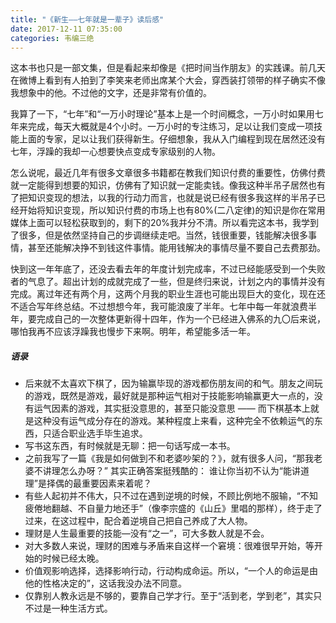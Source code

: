 ```yaml
---
title: "《新生——七年就是一辈子》读后感"
date: 2017-12-11 07:35:00
categories: 韦编三绝
---
```


这本书也只是一部文集，但是看起来却像是《把时间当作朋友》的实践课。前几天在微博上看到有人拍到了李笑来老师出席某个大会，穿西装打领带的样子确实不像我想象中的他。不过他的文字，还是非常有价值的。

我算了一下，“七年”和“一万小时理论”基本上是一个时间概念，一万小时如果用七年来完成，每天大概就是4个小时。一万小时的专注练习，足以让我们变成一项技能上面的专家，足以让我们获得新生。仔细想象，我从入门编程到现在居然还没有七年，浮躁的我却一心想要快点变成专家级别的人物。

怎么说呢，最近几年有很多文章很多书籍都在教我们知识付费的重要性，仿佛付费就一定能得到想要的知识，仿佛有了知识就一定能卖钱。像我这种半吊子居然也有了把知识变现的想法，以我的行动力而言，也就是说已经有很多我这样的半吊子已经开始将知识变现，所以知识付费的市场上也有80%(二八定律)的知识是你在常用媒体上面可以轻松获取到的，剩下的20%我并分不清。所以看完这本书，我学到了很多，但是依然坚持自己的步调继续走吧。当然，钱很重要，钱能解决很多事情，甚至还能解决挣不到钱这件事情。能用钱解决的事情尽量不要自己去费那劲。

快到这一年年底了，还没去看去年的年度计划完成率，不过已经能感受到一个失败者的气息了。超出计划的成就完成了一些，但是终归来说，计划之内的事情并没有完成。离过年还有两个月，这两个月我的职业生涯也可能出现巨大的变化，现在还不适合写年终总结。不过想想今年，我可能浪废了半年。七年中每一年就浪费半年，要完成自己的一次整体更新得十四年，作为一个已经进入佛系的九〇后来说，哪怕我再不应该浮躁我也慢步下来啊。明年，希望能多活一年。

##### 语录

- 后来就不太喜欢下棋了，因为输赢毕现的游戏都伤朋友间的和气。朋友之间玩的游戏，既然是游戏，最好就是那种运气相对于技能影响输赢更大一点的，没有运气因素的游戏，其实挺没意思的，甚至只能没意思 —— 而下棋基本上就是这种没有运气成分存在的游戏。某种程度上来看，这种完全不依赖运气的东西，只适合职业选手毕生追求。
- 写书这东西，有时候就是无聊：把一句话写成一本书。
- 之前我写了一篇《我是如何做到不和老婆吵架的？》，就有很多人问，“那我老婆不讲理怎么办呀？” 其实正确答案挺残酷的： 谁让你当初不认为“能讲道理”是择偶的最重要因素来着呢？
- 有些人起初并不伟大，只不过在遇到逆境的时候，不顾比例地不服输，“不知疲倦地翻越、不自量力地还手”（像李宗盛的《山丘》里唱的那样），终于走了过来，在这过程中，配合着逆境自己把自己养成了大人物。
- 理财是人生最重要的技能—没有“之一”，可大多数人就是不会。
- 对大多数人来说，理财的困难与矛盾来自这样一个窘境：很难很早开始，等开始的时候已经太晚。
- 价值观影响选择，选择影响行动，行动构成命运。所以，“一个人的命运是由他的性格决定的”，这话我没办法不同意。
- 仅靠别人教永远是不够的，要靠自己学才行。至于“活到老，学到老”，其实只不过是一种生活方式。